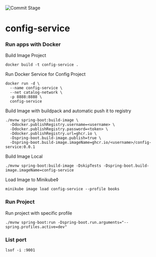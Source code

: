 ![Commit Stage](https://github.com/pebrisulistiyo/config-service/actions/workflows/commit-stage.yml/badge.svg)
# config-service

### Run apps with Docker
Build Image Project
```shell
docker build -t config-service .
```

Run Docker Service for Config Project
```shell
docker run -d \
  --name config-service \
  --net catalog-network \
  -p 8888:8888 \
  config-service
```


Build Image with buildpack and automatic push it to registry
```shell
./mvnw spring-boot:build-image \
  -Ddocker.publishRegistry.username=<username> \
  -Ddocker.publishRegistry.password=<token> \
  -Ddocker.publishRegistry.url=ghcr.io \
  -Dspring-boot.build-image.publish=true \
  -Dspring-boot.build-image.imageName=ghcr.io/<username>/config-service:0.0.1
```
Build Image Local
```shell
./mvnw spring-boot:build-image -DskipTests -Dspring-boot.build-image.imageName=config-service
```
Load Image to Minikube◊
```shell
minikube image load config-service --profile books
```
### Run Project
Run project with specific profile
```shell
./mvnw spring-boot:run -Dspring-boot.run.arguments="--spring.profiles.active=dev"
```

### List port
```shell 
lsof -i :9001
```